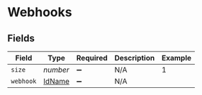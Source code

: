 # Webhooks


## Fields

| Field                                   | Type                                    | Required                                | Description                             | Example                                 |
| --------------------------------------- | --------------------------------------- | --------------------------------------- | --------------------------------------- | --------------------------------------- |
| `size`                                  | *number*                                | :heavy_minus_sign:                      | N/A                                     | 1                                       |
| `webhook`                               | [IdName](../../models/shared/idname.md) | :heavy_minus_sign:                      | N/A                                     |                                         |